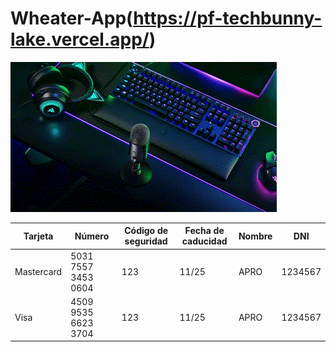 # Wheater-App(https://pf-techbunny-lake.vercel.app/)

[![Preview](client/public/intro.gif)](https://vimeo.com/795225619)

| Tarjeta     | Número                | Código de seguridad | Fecha de caducidad | Nombre |    DNI    |
| ----------- | --------------------- | ------------------- | ------------------ | ------ | --------- |
| Mastercard  | 5031 7557 3453 0604   | 123                 | 11/25              |  APRO  | 1234567   |
| Visa        | 4509 9535 6623 3704   | 123                 | 11/25              |  APRO  | 1234567   |

